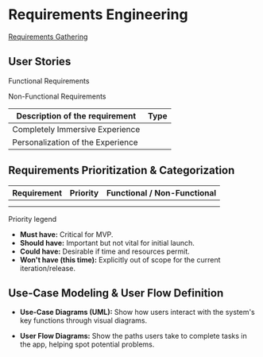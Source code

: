 # Requirements Engineering

[Requirements Gathering](Requirements%20Engineering%201fcfdf535bef80eabc11e9c37a171a60/Requirements%20Gathering%201fcfdf535bef806b8a7bc1e807e79044.md)

## User Stories

Functional Requirements

Non-Functional Requirements

| **Description of the requirement** | Type |
| --- | --- |
| Completely Immersive Experience |  |
| Personalization of the Experience |  |

## Requirements Prioritization & Categorization

| Requirement | Priority | Functional / Non-Functional |
| --- | --- | --- |
|  |  |  |
|  |  |  |

Priority legend

- **Must have:** Critical for MVP.
- **Should have:** Important but not vital for initial launch.
- **Could have:** Desirable if time and resources permit.
- **Won't have (this time):** Explicitly out of scope for the current iteration/release.

## **Use-Case Modeling & User Flow Definition**

- **Use-Case Diagrams (UML):** Show how users interact with the system's key functions through visual diagrams.

- **User Flow Diagrams:** Show the paths users take to complete tasks in the app, helping spot potential problems.